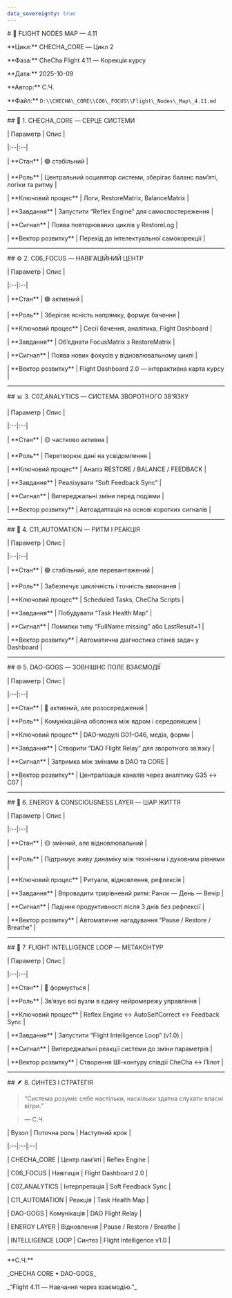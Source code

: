 ```yaml
---
data_sovereignty: true
---
```

\# 🧭 FLIGHT NODES MAP — 4.11  

\*\*Цикл:\*\* CHECHA\_CORE — Цикл 2  

\*\*Фаза:\*\* CheCha Flight 4.11 — Корекція курсу  

\*\*Дата:\*\* 2025-10-09  

\*\*Автор:\*\* С.Ч.  

\*\*Файл:\*\* `D:\\CHECHA\_CORE\\C06\_FOCUS\\Flight\_Nodes\_Map\_4.11.md`



---



\## 🩶 1. CHECHA\_CORE — СЕРЦЕ СИСТЕМИ  

| Параметр | Опис |

|:--|:--|

| \*\*Стан\*\* | 🟢 стабільний |

| \*\*Роль\*\* | Центральний осцилятор системи, зберігає баланс пам’яті, логіки та ритму |

| \*\*Ключовий процес\*\* | Логи, RestoreMatrix, BalanceMatrix |

| \*\*Завдання\*\* | Запустити “Reflex Engine” для самоспостереження |

| \*\*Сигнал\*\* | Поява повторюваних циклів у RestoreLog |

| \*\*Вектор розвитку\*\* | Перехід до інтелектуальної самокорекції |



---



\## ⚙️ 2. C06\_FOCUS — НАВІГАЦІЙНИЙ ЦЕНТР  

| Параметр | Опис |

|:--|:--|

| \*\*Стан\*\* | 🟢 активний |

| \*\*Роль\*\* | Зберігає ясність напрямку, формує бачення |

| \*\*Ключовий процес\*\* | Сесії бачення, аналітика, Flight Dashboard |

| \*\*Завдання\*\* | Об’єднати FocusMatrix з RestoreMatrix |

| \*\*Сигнал\*\* | Поява нових фокусів у відновлювальному циклі |

| \*\*Вектор розвитку\*\* | Flight Dashboard 2.0 — інтерактивна карта курсу |



---



\## 📊 3. C07\_ANALYTICS — СИСТЕМА ЗВОРОТНОГО ЗВ’ЯЗКУ  

| Параметр | Опис |

|:--|:--|

| \*\*Стан\*\* | 🟡 частково активна |

| \*\*Роль\*\* | Перетворює дані на усвідомлення |

| \*\*Ключовий процес\*\* | Аналіз RESTORE / BALANCE / FEEDBACK |

| \*\*Завдання\*\* | Реалізувати “Soft Feedback Sync” |

| \*\*Сигнал\*\* | Випереджальні зміни перед подіями |

| \*\*Вектор розвитку\*\* | Автоадаптація на основі коротких сигналів |



---



\## 🔁 4. C11\_AUTOMATION — РИТМ І РЕАКЦІЯ  

| Параметр | Опис |

|:--|:--|

| \*\*Стан\*\* | 🟢 стабільний, але перевантажений |

| \*\*Роль\*\* | Забезпечує циклічність і точність виконання |

| \*\*Ключовий процес\*\* | Scheduled Tasks, CheCha Scripts |

| \*\*Завдання\*\* | Побудувати “Task Health Map” |

| \*\*Сигнал\*\* | Помилки типу “FullName missing” або LastResult=1 |

| \*\*Вектор розвитку\*\* | Автоматична діагностика станів задач у Dashboard |



---



\## 🌐 5. DAO-GOGS — ЗОВНІШНЄ ПОЛЕ ВЗАЄМОДІЇ  

| Параметр | Опис |

|:--|:--|

| \*\*Стан\*\* | 🔵 активний, але розосереджений |

| \*\*Роль\*\* | Комунікаційна оболонка між ядром і середовищем |

| \*\*Ключовий процес\*\* | DAO-модулі G01–G46, медіа, форми |

| \*\*Завдання\*\* | Створити “DAO Flight Relay” для зворотного зв’язку |

| \*\*Сигнал\*\* | Затримка між змінами в DAO та CORE |

| \*\*Вектор розвитку\*\* | Централізація каналів через аналітику G35 ↔ C07 |



---



\## 🌌 6. ENERGY \& CONSCIOUSNESS LAYER — ШАР ЖИТТЯ  

| Параметр | Опис |

|:--|:--|

| \*\*Стан\*\* | 🟡 змінний, але відновлювальний |

| \*\*Роль\*\* | Підтримує живу динаміку між технічним і духовним рівнями |

| \*\*Ключовий процес\*\* | Ритуали, відновлення, рефлексія |

| \*\*Завдання\*\* | Впровадити трирівневий ритм: Ранок — День — Вечір |

| \*\*Сигнал\*\* | Падіння продуктивності після 3 днів без рефлексії |

| \*\*Вектор розвитку\*\* | Автоматичне нагадування “Pause / Restore / Breathe” |



---



\## 🧠 7. FLIGHT INTELLIGENCE LOOP — МЕТАКОНТУР  

| Параметр | Опис |

|:--|:--|

| \*\*Стан\*\* | 🔵 формується |

| \*\*Роль\*\* | Зв’язує всі вузли в єдину нейромережу управління |

| \*\*Ключовий процес\*\* | Reflex Engine ↔ AutoSelfCorrect ↔ Feedback Sync |

| \*\*Завдання\*\* | Запустити “Flight Intelligence Loop” (v1.0) |

| \*\*Сигнал\*\* | Випереджальні реакції системи до зміни параметрів |

| \*\*Вектор розвитку\*\* | Створення ШІ-контуру співдії CheCha ↔ Пілот |



---



\## 🪶 8. СИНТЕЗ І СТРАТЕГІЯ



> “Система розуміє себе настільки, наскільки здатна слухати власні вітри.”  

> — С.Ч.



| Вузол | Поточна роль | Наступний крок |

|:--|:--|:--|

| CHECHA\_CORE | Центр пам’яті | Reflex Engine |

| C06\_FOCUS | Навігація | Flight Dashboard 2.0 |

| C07\_ANALYTICS | Інтерпретація | Soft Feedback Sync |

| C11\_AUTOMATION | Реакція | Task Health Map |

| DAO-GOGS | Комунікація | DAO Flight Relay |

| ENERGY LAYER | Відновлення | Pause / Restore / Breathe |

| INTELLIGENCE LOOP | Синтез | Flight Intelligence v1.0 |



---



\*\*С.Ч.\*\*  

\_CHECHA CORE • DAO-GOGS\_  

\_“Flight 4.11 — Навчання через взаємодію.”\_




